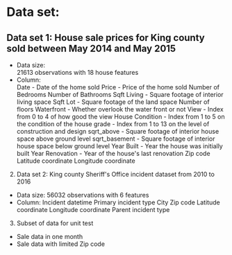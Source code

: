 
# Data set:

## Data set 1: House sale prices for King county sold between May 2014 and May 2015
* Data size:  
21613 observations with 18 house features
* Column:  
Date - Date of the home sold
	Price - Price of the home sold
	Number of Bedrooms
	Number of Bathrooms
	Sqft Living - Square footage of interior living space
	Sqft Lot - Square footage of the land space
	Number of floors
	Waterfront - Whether overlook the water front or not
	View - Index from 0 to 4 of how good the view
	House Condition - Index from 1 to 5 on the condition of the house
	grade - Index from 1 to 13 on the level of construction and design
	sqrt_above - Square footage of interior house space above ground level
	sqrt_basement - Square footage of interior house space below ground level
	Year Built - Year the house was initially built
	Year Renovation - Year of the house's last renovation
	Zip code
	Latitude coordinate
	Longitude coordinate
2. Data set 2: King county Sheriff's Office incident dataset from 2010 to 2016
* Data size:
	56032 observations with 6 features 
* Column:
	Incident datetime
	Primary incident type
	City
	Zip code
	Latitude coordinate
	Longitude coordinate
	Parent incident type 

3. Subset of data for unit test
* Sale data in one month
* Sale data with limited Zip code



